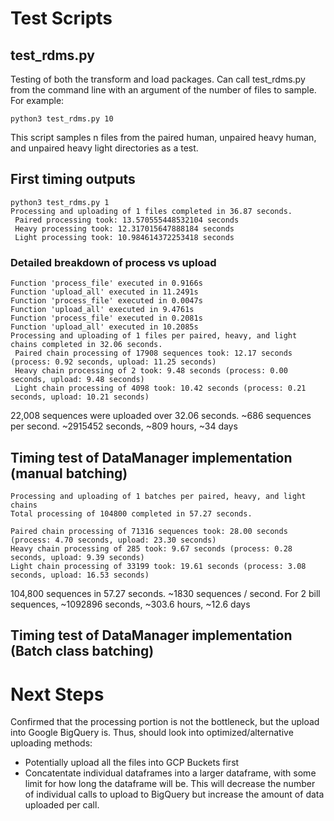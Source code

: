 # Test Scripts

## test_rdms.py

Testing of both the transform and load packages. Can call test_rdms.py from the command line with an argument of the number of files to sample. For example:

`python3 test_rdms.py 10` 

This script samples n files from the paired human, unpaired heavy human, and unpaired heavy light directories as a test.

## First timing outputs

```
python3 test_rdms.py 1
Processing and uploading of 1 files completed in 36.87 seconds.
 Paired processing took: 13.570555448532104 seconds 
 Heavy processing took: 12.317015647888184 seconds 
 Light processing took: 10.984614372253418 seconds
 ```

 ### Detailed breakdown of process vs upload
```
Function 'process_file' executed in 0.9166s
Function 'upload_all' executed in 11.2491s
Function 'process_file' executed in 0.0047s
Function 'upload_all' executed in 9.4761s
Function 'process_file' executed in 0.2081s
Function 'upload_all' executed in 10.2085s
Processing and uploading of 1 files per paired, heavy, and light chains completed in 32.06 seconds.
 Paired chain processing of 17908 sequences took: 12.17 seconds (process: 0.92 seconds, upload: 11.25 seconds)
 Heavy chain processing of 2 took: 9.48 seconds (process: 0.00 seconds, upload: 9.48 seconds)
 Light chain processing of 4098 took: 10.42 seconds (process: 0.21 seconds, upload: 10.21 seconds)
 ```

22,008 sequences were uploaded over 32.06 seconds. ~686 sequences per second. ~2915452 seconds, ~809 hours, ~34 days

## Timing test of DataManager implementation (manual batching)
```
Processing and uploading of 1 batches per paired, heavy, and light chains
Total processing of 104800 completed in 57.27 seconds.

Paired chain processing of 71316 sequences took: 28.00 seconds (process: 4.70 seconds, upload: 23.30 seconds)
Heavy chain processing of 285 took: 9.67 seconds (process: 0.28 seconds, upload: 9.39 seconds)
Light chain processing of 33199 took: 19.61 seconds (process: 3.08 seconds, upload: 16.53 seconds)
```

104,800 sequences in 57.27 seconds. ~1830 sequences / second. For 2 bill sequences, ~1092896 seconds, ~303.6 hours, ~12.6 days

## Timing test of DataManager implementation (Batch class batching)

 # Next Steps

 Confirmed that the processing portion is not the bottleneck, but the upload into Google BigQuery is. Thus, should look into optimized/alternative uploading methods:

 - Potentially upload all the files into GCP Buckets first 
 - Concatentate individual dataframes into a larger dataframe, with some limit for how long the dataframe will be. This will decrease the number of individual calls to upload to BigQuery but increase the amount of data uploaded per call.